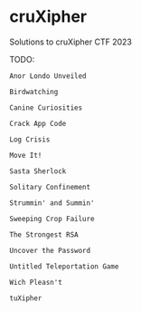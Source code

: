 # cruXipher
Solutions to cruXipher CTF 2023

TODO:

    Anor Londo Unveiled

    Birdwatching

    Canine Curiosities

    Crack App Code

    Log Crisis

    Move It!

    Sasta Sherlock

    Solitary Confinement

    Strummin' and Summin'

    Sweeping Crop Failure

    The Strongest RSA

    Uncover the Password

    Untitled Teleportation Game

    Wich Pleasn't

    tuXipher
